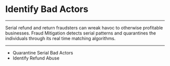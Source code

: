 # Identify Bad Actors

___

Serial refund and return fraudsters can wreak havoc to otherwise profitable businesses. Fraud Mitigation detects serial patterns and quarantines the individuals through its real time matching algorithms.

---

- Quarantine Serial Bad Actors
- Identify Refund Abuse



